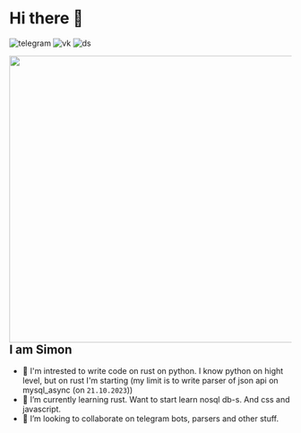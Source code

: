 # Hi there 👋

![telegram](https://img.shields.io/badge/Telegram%20-lixelv-lightblue?logo=Telegram&link=https%3A%2F%2Ft.me%2Flixelv)
![vk](https://img.shields.io/badge/Vk%20-lixelv-blue?logo=Vk&link=https%3A%2F%2Fvk.com%2Flixel_v)
![ds](https://img.shields.io/badge/Discord%20-lixelv-purple?logo=Discord)
<div alighn="left">

<img
      width="512"
      align="right"
      src="https://github-readme-stats.vercel.app/api/top-langs/?username=lixelv&layout=compact&theme=dark&show_icons=true)">
  </div>

## I am Simon

- 👀 I'm intrested to write code on rust on python. I know python on hight level, but on rust I'm starting (my limit is to write parser of json api on mysql_async (on `21.10.2023`))
- 🌱 I’m currently learning rust. Want to start learn nosql db-s. And css and javascript.
- 💞️ I’m looking to collaborate on telegram bots, parsers and other stuff.
